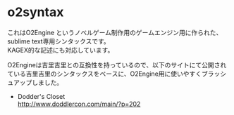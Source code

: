 o2syntax
========
これはO2Engine というノベルゲーム制作用のゲームエンジン用に作られた、sublime text専用シンタックスです。  
KAGEX的な記述にも対応しています。

O2Engineは吉里吉里との互換性を持っているので、以下のサイトにて公開されている吉里吉里のシンタックスをベースに、O2Engine用に使いやすくブラッシュアップしました。
* Dodder's Closet  
http://www.doddlercon.com/main/?p=202
